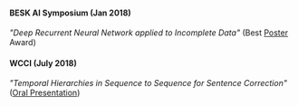 
#### BESK AI Symposium (Jan 2018)
*"Deep Recurrent Neural Network applied to Incomplete Data"* (Best [Poster](https://github.com/gcunhase/PaperNotes/blob/master/presentations/BESK_Jan2018_BestPoster.pdf) Award)

#### WCCI (July 2018)
*"Temporal Hierarchies in Sequence to Sequence for Sentence Correction"* ([Oral Presentation](https://github.com/gcunhase/PaperNotes/blob/master/presentations/WCCI_July2018_OralPresentation.pdf))
